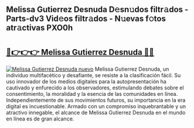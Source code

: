 ## Melissa Gutierrez Desnuda D𝚎sn𝚞dos filtr𝚊dos - Parts-dv3 Vid𝚎os filtr𝚊dos - N𝚞evas f𝚘tos atr𝚊ctivas PXO0h

# <h2><a href="http://mbd4zl.tromn.icu/?c=Melissa+Gutierrez+Desnuda">🔗👉👉👉 Melissa Gutierrez Desnuda 🔗🔗</a></h2>

[![Melissa Gutierrez Desnuda nuevo](https://i.imgur.com/pEAQMta.gif)](http://mbd4zl.tromn.icu/?c=Melissa+Gutierrez+Desnuda)
Melissa Gutierrez Desnuda, un individuo multifacético y desafiante, se resiste a la clasificación fácil. Su uso innovador de los medios digitales para la autopresentación ha cautivado y enfurecido a los observadores, estimulando debates sobre el consentimiento, la moralidad y la esencia de las comunidades en línea. Independientemente de sus movimientos futuros, su importancia en la era digital es incuestionable. Armado con un compromiso inquebrantable y un atractivo innegable, el alcance de Melissa Gutierrez Desnuda en el mundo en línea es de gran alcance.
